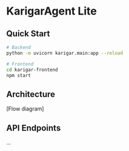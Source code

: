 
# KarigarAgent Lite

## Quick Start
```bash
# Backend
python -m uvicorn karigar.main:app --reload

# Frontend
cd karigar-frontend
npm start
```

## Architecture
[Flow diagram]

## API Endpoints
...
